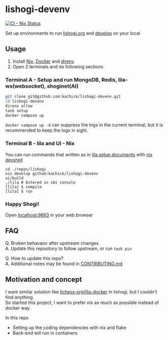 # lishogi-devenv

[![CI - Nix Status](https://github.com/kachick/lishogi-devenv/actions/workflows/ci-nix.yml/badge.svg?branch=main)](https://github.com/kachick/lishogi-devenv/actions/workflows/ci-nix.yml?query=branch%3Amain+)

Set up environments to run [lishogi.org](https://lishogi.org/) and [develop](https://github.com/WandererXII/lishogi) on your local

## Usage

1. Install [Nix](https://github.com/DeterminateSystems/nix-installer), [Docker](https://www.docker.com/) and [direnv](https://github.com/direnv/direnv)
1. Open 2 terminals and do following sections

### Terminal A - Setup and run MongoDB, Redis, lila-ws(websocket), shoginet(AI)

```bash
git clone git@github.com:kachick/lishogi-devenv.git
cd lishogi-devenv
direnv allow
task setup
docker compose up
```

`docker compose up -d` can suppress the logs in the current terminal, but it is recommended to keep the logs in sight.

### Terminal B - lila and UI - Nix

You can run commands that written as in [lila setup documents](https://github.com/lichess-org/lila/wiki/Lichess-Development-Onboarding) with [nix devshell](flake.nix)

```console
cd ./repos/lishogi
nix develop github:kachick/lishogi-devenv
ui/build
./lila # Entered in sbt console
[lila] $ compile
[lila] $ run
```

### Happy Shogi!

Open [localhost:9663](http://localhost:9663/) in your web browser

## FAQ

Q. Broken behavaior after upstream changes\
A. Update this repository to follow upstream, or run `task pin`

Q. How to update this repo?\
A. Additional notes may be found in [CONTRIBUTING.md](CONTRIBUTING.md)

## Motivation and concept

I want similar solution like [lichess-org/lila-docker](https://github.com/lichess-org/lila-docker) in lishogi, but I couldn't find anything.\
So started this project, I want to prefer nix as much as possible instead of docker way.

In this repo

- Setting up the coding dependencies with nix and flake
- Back-end will run in containers
